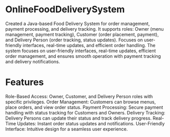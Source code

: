 # OnlineFoodDeliverySystem
Created a Java-based Food Delivery System for order management, payment processing, and delivery tracking. It supports roles: Owner (menu management, payment tracking), Customer (order placement, payment), and Delivery Person (order tracking, status updates). Focuses on user-friendly interfaces, real-time updates, and efficient order handling.
The system focuses on user-friendly interfaces, real-time updates, efficient order management, and ensures smooth operation with payment tracking and delivery notifications.

# Features
Role-Based Access: Owner, Customer, and Delivery Person roles with specific privileges.
Order Management: Customers can browse menus, place orders, and view order status.
Payment Processing: Secure payment handling with status tracking for Customers and Owners.
Delivery Tracking: Delivery Persons can update their status and track delivery progress.
Real-Time Updates: Instant order status updates and notifications.
User-Friendly Interface: Intuitive design for a seamless user experience.

